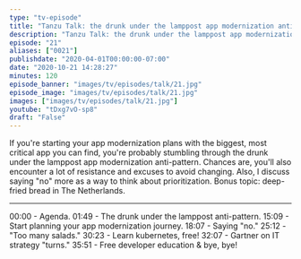 ```yaml
---
type: "tv-episode"
title: "Tanzu Talk: the drunk under the lamppost app modernization anti-pattern"
description: "Tanzu Talk: the drunk under the lamppost app modernization anti-pattern"
episode: "21"
aliases: ["0021"]
publishdate: "2020-04-01T00:00:00-07:00"
date: "2020-10-21 14:28:27"
minutes: 120
episode_banner: "images/tv/episodes/talk/21.jpg"
episode_image: "images/tv/episodes/talk/21.jpg"
images: ["images/tv/episodes/talk/21.jpg"]
youtube: "tDxg7vO-sp8"
draft: "False"
---
```


If you're starting your app modernization plans with the biggest, most critical app you can find, you're probably stumbling through the drunk under the lamppost app modernization anti-pattern. Chances are, you'll also encounter a lot of resistance and excuses to avoid changing. Also, I discuss saying "no" more as a way to think about prioritization. Bonus topic: deep-fried bread in The Netherlands.

----

00:00 - Agenda.
01:49 - The drunk under the lamppost anti-pattern.
15:09 - Start planning your app modernization journey.
18:07 - Saying "no."
25:12 - "Too many salads."
30:23 - Learn kubernetes, free!
32:07 - Gartner on IT strategy "turns."
35:51 - Free developer education & bye, bye!